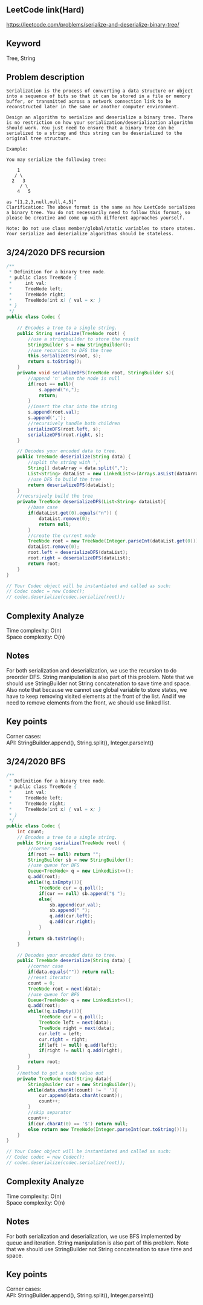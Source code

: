 ## LeetCode link(Hard)
https://leetcode.com/problems/serialize-and-deserialize-binary-tree/

## Keyword
Tree, String

## Problem description
```
Serialization is the process of converting a data structure or object into a sequence of bits so that it can be stored in a file or memory buffer, or transmitted across a network connection link to be reconstructed later in the same or another computer environment.

Design an algorithm to serialize and deserialize a binary tree. There is no restriction on how your serialization/deserialization algorithm should work. You just need to ensure that a binary tree can be serialized to a string and this string can be deserialized to the original tree structure.

Example: 

You may serialize the following tree:

    1
   / \
  2   3
     / \
    4   5

as "[1,2,3,null,null,4,5]"
Clarification: The above format is the same as how LeetCode serializes a binary tree. You do not necessarily need to follow this format, so please be creative and come up with different approaches yourself.

Note: Do not use class member/global/static variables to store states. Your serialize and deserialize algorithms should be stateless.
```
## 3/24/2020 DFS recursion

```java
/**
 * Definition for a binary tree node.
 * public class TreeNode {
 *     int val;
 *     TreeNode left;
 *     TreeNode right;
 *     TreeNode(int x) { val = x; }
 * }
 */
public class Codec {

    // Encodes a tree to a single string.
    public String serialize(TreeNode root) {
        //use a stringbuilder to store the result
        StringBuilder s = new StringBuilder();
        //use recursion to DFS the tree
        this.serializeDFS(root, s);
        return s.toString();
    }
    private void serializeDFS(TreeNode root, StringBuilder s){
        //append 'n' when the node is null
        if(root == null){
            s.append("n,");
            return;
        }
        //insert the char into the string
        s.append(root.val);
        s.append(',');
        //recursively handle both children
        serializeDFS(root.left, s);
        serializeDFS(root.right, s);
    }

    // Decodes your encoded data to tree.
    public TreeNode deserialize(String data) {
        //split the string with ','
        String[] dataArray = data.split(",");
        List<String> dataList = new LinkedList<>(Arrays.asList(dataArray));
        //use DFS to build the tree
        return deserializeDFS(dataList);
    }
    //recursively build the tree
    private TreeNode deserializeDFS(List<String> dataList){
        //base case
        if(dataList.get(0).equals("n")) {
            dataList.remove(0);
            return null;
        }
        //create the current node
        TreeNode root = new TreeNode(Integer.parseInt(dataList.get(0)));
        dataList.remove(0);
        root.left = deserializeDFS(dataList);
        root.right = deserializeDFS(dataList);
        return root;
    }
}

// Your Codec object will be instantiated and called as such:
// Codec codec = new Codec();
// codec.deserialize(codec.serialize(root));
```

## Complexity Analyze
Time complexity: O(n)\
Space complexity: O(n)

## Notes
For both serialization and deserialization, we use the recursion to do preorder DFS. String manipulation is also part of this problem. Note that we should use StringBuilder not String concatenation to save time and space. Also note that because we cannot use global variable to store states, we have to keep removing visited elements at the front of the list. And if we need to remove elements from the front, we should use linked list.

## Key points
Corner cases: \
API: StringBuilder.append(), String.split(), Integer.parseInt()

## 3/24/2020 BFS

```java
/**
 * Definition for a binary tree node.
 * public class TreeNode {
 *     int val;
 *     TreeNode left;
 *     TreeNode right;
 *     TreeNode(int x) { val = x; }
 * }
 */
public class Codec {
    int count;
    // Encodes a tree to a single string.
    public String serialize(TreeNode root) {
        //corner case
        if(root == null) return "";
        StringBuilder sb = new StringBuilder();
        //use queue for BFS
        Queue<TreeNode> q = new LinkedList<>();
        q.add(root);
        while(!q.isEmpty()){
            TreeNode cur = q.poll();
            if(cur == null) sb.append("$ ");
            else{
                sb.append(cur.val);
                sb.append(" ");
                q.add(cur.left);
                q.add(cur.right);
            }
        }
        return sb.toString();
    }

    // Decodes your encoded data to tree.
    public TreeNode deserialize(String data) {
        //corner case
        if(data.equals("")) return null;
        //reset iterator
        count = 0;
        TreeNode root = next(data);
        //use queue for BFS
        Queue<TreeNode> q = new LinkedList<>();
        q.add(root);
        while(!q.isEmpty()){
            TreeNode cur = q.poll();
            TreeNode left = next(data);
            TreeNode right = next(data);
            cur.left = left;
            cur.right = right;
            if(left != null) q.add(left);
            if(right != null) q.add(right);
        }
        return root;
    }
    //method to get a node value out
    private TreeNode next(String data){
        StringBuilder cur = new StringBuilder();
        while(data.charAt(count) != ' '){
            cur.append(data.charAt(count));
            count++;
        }
        //skip separator
        count++;
        if(cur.charAt(0) == '$') return null;
        else return new TreeNode(Integer.parseInt(cur.toString()));
    }
}

// Your Codec object will be instantiated and called as such:
// Codec codec = new Codec();
// codec.deserialize(codec.serialize(root));
```

## Complexity Analyze
Time complexity: O(n)\
Space complexity: O(n)

## Notes
For both serialization and deserialization, we use BFS implemented by queue and iteration. String manipulation is also part of this problem. Note that we should use StringBuilder not String concatenation to save time and space.

## Key points
Corner cases: \
API: StringBuilder.append(), String.split(), Integer.parseInt()
